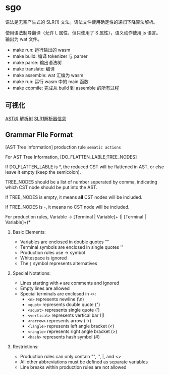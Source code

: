 # sgo

语法是无空产生式的 SLR(1) 文法。语法文件使用确定性的递归下降算法解析。

使用语法制导翻译（允许 L 属性，但只使用了 S 属性），语义动作使用 js 语言。输出为 wat 文件。

- make run: 运行输出的 wasm
- make build: 编译 tokenizer 与 parser
- make parse: 输出语法树
- make translate: 编译
- make assemble: wat 汇编为 wasm
- make run: 运行 wasm 中的 main 函数
- make copmile: 完成从 build 到 assemble 的所有过程

## 可视化

[AST树](https://finger-bone.github.io/sgo-lang/ast)
[解析树](https://finger-bone.github.io/sgo-lang/cst)
[SLR1解析器信息](https://finger-bone.github.io/sgo-lang/parser)

## Grammar File Format

\[AST Tree Information\] production rule `sematic actions`

For AST Tree Information, \[DO_FLATTEN_LABLE;TREE_NODES\]

If DO_FLATTEN_LABLE is *, the reduced CST will be flattened in AST, or else leave it empty (keep the semicolon).

TREE_NODES should be a list of number seperated by comma, indicating which CST node should be put into the AST.

If TREE_NODES is empty, it means **all** CST nodes will be included.

If TREE_NODES is -, it means no CST node will be included.

For production rules, Variable -> \[Terminal | Variable\]+ \(| [Terminal | Variable]+\)\*

1. Basic Elements:
   - Variables are enclosed in double quotes ""
   - Terminal symbols are enclosed in single quotes ''
   - Production rules use -> symbol
   - Whitespace is ignored
   - The `|` symbol represents alternatives

2. Special Notations:
   - Lines starting with `#` are comments and ignored
   - Empty lines are allowed
   - Special terminals are enclosed in `<>`:
     * `<n>` represents newline (\n)
     * `<quot>` represents double quote (")
     * `<squot>` represents single quote (')
     * `<vertical>` represents vertical bar (|)
     * `<rarrow>` represents arrow (->)
     * `<langle>` represents left angle bracket (<)
     * `<rangle>` represents right angle bracket (>)
     * `<hash>` represents hash symbol (#)

3. Restrictions:
   - Production rules can only contain "", '', |, and <>
   - All other abbreviations must be defined as separate variables
   - Line breaks within production rules are not allowed
